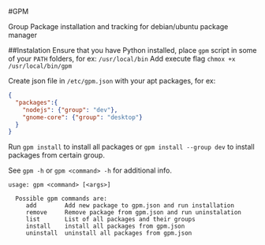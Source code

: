 #GPM

Group Package installation and tracking for debian/ubuntu package manager

##Instalation
Ensure that you have Python installed, place `gpm` script in some of your `PATH` folders, for ex: `/usr/local/bin`
Add execute flag `chmox +x /usr/local/bin/gpm`

Create json file in `/etc/gpm.json` with your apt packages, for ex:

```json
{
  "packages":{
    "nodejs": {"group": "dev"},
    "gnome-core": {"group": "desktop"}
  }
}

```

Run `gpm install` to install all packages or `gpm install --group dev` to install packages from certain group. 

See `gpm -h` or `gpm <command> -h` for additional info.

```
usage: gpm <command> [<args>]

  Possible gpm commands are:
     add        Add new package to gpm.json and run installation
     remove     Remove package from gpm.json and run uninstalation
     list       List of all packages and their groups
     install    install all packages from gpm.json
     uninstall  uninstall all packages from gpm.json
```
